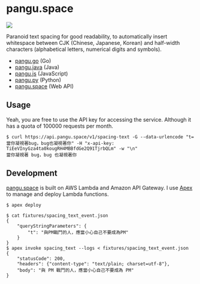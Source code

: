 # pangu.space

[![](https://img.shields.io/badge/made%20with-%e2%9d%a4-ff69b4.svg?style=flat-square)](https://vinta.ws/code/)

Paranoid text spacing for good readability, to automatically insert whitespace between CJK (Chinese, Japanese, Korean) and half-width characters (alphabetical letters, numerical digits and symbols).

- [pangu.go](https://github.com/vinta/pangu) (Go)
- [pangu.java](https://github.com/vinta/pangu.java) (Java)
- [pangu.js](https://github.com/vinta/pangu.js) (JavaScript)
- [pangu.py](https://github.com/vinta/pangu.py) (Python)
- [pangu.space](https://github.com/vinta/pangu.space) (Web API)

## Usage

Yeah, you are free to use the API key for accessing the service. Although it has a quota of 100000 requests per month.

```console
$ curl https://api.pangu.space/v1/spacing-text -G --data-urlencode "t=當你凝視著bug，bug也凝視著你" -H "x-api-key: TiEeVInyGza4ta0kougRH4MBBfdGe2Q91TjrbQLm" -w "\n"
當你凝視著 bug，bug 也凝視著你
```

## Development

[pangu.space](https://api.pangu.space/) is built on AWS Lambda and Amazon API Gateway. I use [Apex](http://apex.run/) to manage and deploy Lambda functions.

```console
$ apex deploy

$ cat fixtures/spacing_text_event.json
{
    "queryStringParameters": {
        "t": "與PM戰鬥的人，應當小心自己不要成為PM"
    }
}
$ apex invoke spacing_text --logs < fixtures/spacing_text_event.json
{
    "statusCode": 200,
    "headers": {"content-type": "text/plain; charset=utf-8"},
    "body": "與 PM 戰鬥的人，應當小心自己不要成為 PM"
}
```
